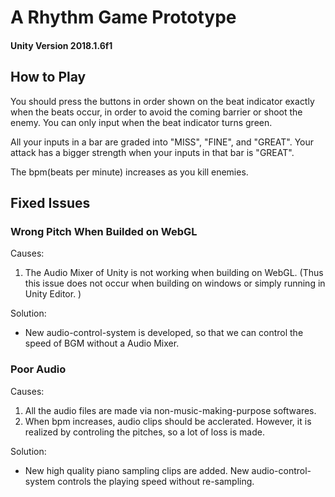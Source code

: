 
# A Rhythm Game Prototype

#### Unity Version 2018.1.6f1

## How to Play

You should press the buttons in order shown on the beat indicator exactly when the beats occur, in order to avoid the coming barrier or shoot the enemy. You can only input when the beat indicator turns green. 

All your inputs in a bar are graded into "MISS", "FINE", and "GREAT". Your attack has a bigger strength when your inputs in that bar is "GREAT". 

The bpm(beats per minute) increases as you kill enemies. 

## Fixed Issues

### Wrong Pitch When Builded on WebGL
Causes:
1. The Audio Mixer of Unity is not working when building on WebGL. (Thus this issue does not occur when building on windows or simply running in Unity Editor. )

Solution:
* New audio-control-system is developed, so that we can control the speed of BGM without a Audio Mixer.

### Poor Audio
Causes:
1. All the audio files are made via non-music-making-purpose softwares.
2. When bpm increases, audio clips should be acclerated. However, it is realized by controling the pitches, so a lot of loss is made.

Solution:
* New high quality piano sampling clips are added. New audio-control-system controls the playing speed without re-sampling. 